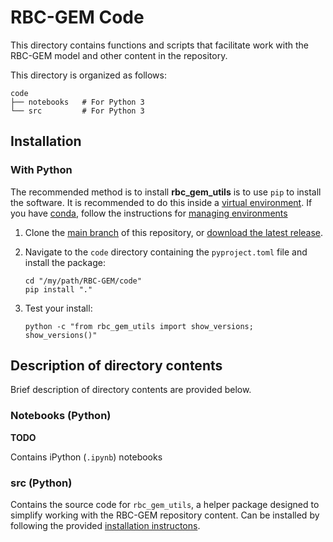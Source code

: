 # RBC-GEM Code

This directory contains functions and scripts that facilitate work with the RBC-GEM model and other content in the repository. 

This directory is organized as follows:

```
code
├── notebooks   # For Python 3
└── src         # For Python 3
```

## Installation
### With Python

The recommended method is to install **rbc_gem_utils** is to use ``pip`` to
install the software. It is recommended to do this inside a [virtual environment](http://docs.python-guide.org/en/latest/dev/virtualenvs/). If you have [conda](https://docs.conda.io/en/latest/), follow the instructions for [managing environments](https://conda.io/projects/conda/en/latest/user-guide/tasks/manage-environments.html)

1.  Clone the [main branch](https://github.com/z-haiman/RBC-GEM/tree/main) of this repository, or [download the latest release](https://github.com/z-haiman/RBC-GEM/releases/latest).
2.  Navigate to the `code` directory containing the `pyproject.toml` file and install the package:

        cd "/my/path/RBC-GEM/code"
        pip install "."

3. Test your install:

       python -c "from rbc_gem_utils import show_versions; show_versions()"

## Description of directory contents

Brief description of directory contents are provided below.
### Notebooks (Python)

**TODO** 

Contains iPython (`.ipynb`) notebooks

### src (Python)

Contains the source code for  `rbc_gem_utils`, a helper package designed to simplify working with the RBC-GEM repository content. Can be installed by following the provided [installation instructons](#installation).